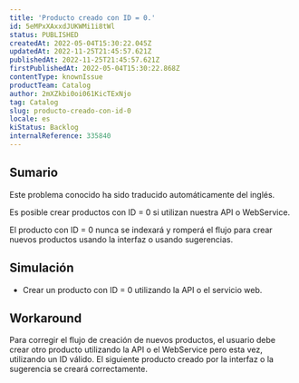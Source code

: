 ```yaml
---
title: 'Producto creado con ID = 0.'
id: 5eMPxXAxxdJUKWMi1i8tWl
status: PUBLISHED
createdAt: 2022-05-04T15:30:22.045Z
updatedAt: 2022-11-25T21:45:57.621Z
publishedAt: 2022-11-25T21:45:57.621Z
firstPublishedAt: 2022-05-04T15:30:22.868Z
contentType: knownIssue
productTeam: Catalog
author: 2mXZkbi0oi061KicTExNjo
tag: Catalog
slug: producto-creado-con-id-0
locale: es
kiStatus: Backlog
internalReference: 335840
---
```


## Sumario

<div class="alert alert-info">
  <p>Este problema conocido ha sido traducido automáticamente del inglés.</p>
</div>


Es posible crear productos con ID = 0 si utilizan nuestra API o WebService.

El producto con ID = 0 nunca se indexará y romperá el flujo para crear nuevos productos usando la interfaz o usando sugerencias.



## Simulación


- Crear un producto con ID = 0 utilizando la API o el servicio web.



## Workaround


Para corregir el flujo de creación de nuevos productos, el usuario debe crear otro producto utilizando la API o el WebService pero esta vez, utilizando un ID válido. El siguiente producto creado por la interfaz o la sugerencia se creará correctamente.

